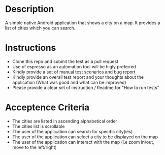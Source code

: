 # Description
A simple native Android application that shows a city on a map. It provides a list of cities which you can search.



# Instructions
* Clone this repo and submit the test as a pull request
* Use of espresso as an automation tool will be higly preferred 
* Kindly provide a set of manual test scenarios and bug report
* Kindly provide an overall test report and your thoughts about the application (What was good and what can be improved)
* Please provide a clear set of instruction / Readme for "How to run tests"


# Acceptence Criteria
* The cities are listed in ascending alphabetical order
* The cities list is scrollable
* The user of the application can search for specific city(ies) 
* The user of the application can select a city to be displayed on the map
* The user of the application can interact with the map (i.e zoom in/out, move to the left/right)
